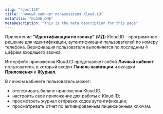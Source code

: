```yaml
---
slug: "/post138"
title: "Личный кабинет пользователя Kloud.ID"
metaTitle: "KLOUD.ONE"
metaDescription: "This is the meta description for this page"
---
```


Приложение **"Идентификация по звонку"** (**ИД**) Kloud.ID - программное решение для идентификации, аутентификации пользователей по номеру телефона. Верификация пользователя выполняется по последним 4 цифрам входящего звонка.

Интерфейс приложения Kloud.ID представляет собой **Личный кабинет** пользователя, в который входят **Панель навигации** и вкладки **Приложения** и **Журнал**.

В личном кабинете пользователь может:  

- отслеживать баланс приложения Kloud.ID;  
- настроить свое приложение для работы с Kloud.ID;  
- просмотреть журнал отправки кодов аутентификации;  
- просматривать отчет по активированным лицензионным ключам. 